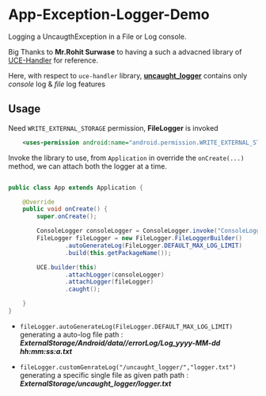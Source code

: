 # App-Exception-Logger-Demo

Logging a UncaugthException in a File or Log console.

Big Thanks to <b>Mr.Rohit Surwase</b> to having a such a advacned library of [UCE-Handler][1] for reference.

Here, with respect to `uce-handler` library, [<b>uncaught_logger</b>][2] contains only <i>console</i> log & <i>file</i> log features

## Usage

Need `WRITE_EXTERNAL_STORAGE` permission, <b>FileLogger</b> is invoked

```xml 
    <uses-permission android:name="android.permission.WRITE_EXTERNAL_STORAGE"/>
```

Invoke the library to use, from `Application` in override the `onCreate(...)` method, we can attach both the logger at a time.
```java

public class App extends Application {

    @Override
    public void onCreate() {
        super.onCreate();

        ConsoleLogger consoleLogger = ConsoleLogger.invoke("ConsoleLogger", ConsoleLogger.DEDUG);
        FileLogger fileLogger = new FileLogger.FileLoggerBuilder()
                .autoGenerateLog(FileLogger.DEFAULT_MAX_LOG_LIMIT)
                .build(this.getPackageName());

        UCE.builder(this)
                .attachLogger(consoleLogger)
                .attachLogger(fileLogger)
                .caught();

    }
}

```

- `fileLogger.autoGenerateLog(FileLogger.DEFAULT_MAX_LOG_LIMIT)` generating a auto-log file 
path : <b><i>ExternalStorage/Android/data/<package-name>/errorLog/Log_yyyy-MM-dd hh:mm:ss:a.txt</i></b>


- `fileLogger.customGenrateLog("/uncaught_logger/","logger.txt")` generating a specific single file as given path
path : <b><i>ExternalStorage/uncaught_logger/logger.txt</i></b>


 [1]: https://github.com/RohitSurwase/UCE-Handler
 [2]:https://github.com/DineshParmar65412369/App-Exception-Logger-Demo/tree/master/uncaught_logger
 
